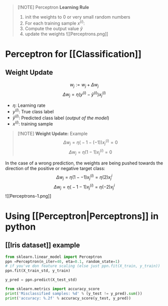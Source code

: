 
> [!NOTE] Perceptron **Learning Rule**
> 1. init the weights to 0 or very small random numbers
> 2. For each training sample $x^{(i)}$:
> 	1. Compute the output value $\hat{y}$
> 	2. update the weights
> ![[Perceptrons.png]]

# Perceptron for [[Classification]]
## Weight Update
$$w_{j}:=w_{j}+\Delta{w_{j}}$$
$$\Delta{w_{j}}=\eta \big( y^{(i)}-\hat{y}^{(i)}\big)x^{(i)}_{j}$$
- $\eta:$ Learning rate
- $y^{(i)}:$ True class label
- $\hat{y}^{(i)}:$ Predicted class label (*output of the model*)
- $x^{(i)}:$  training sample 


> [!NOTE] **Weight Update:** Example
> $$\Delta{w_{j}}=\eta \big(-1-(-1)\big)x^{(i)}_{j}=0$$
$$\Delta{w_{j}}=\eta \big(1-1\big)x^{(i)}_{j}=0$$

In the case  of a wrong prediction, the weights are being pushed towards the direction of the positive or negative target class:
$$\Delta{w_{j}}=\eta \big(1--1\big)x^{(i)}_{j}=\eta(2)x^{i}_{j}$$
$$\Delta{w_{j}}=\eta \big(-1-1\big)x^{(i)}_{j}=\eta(-2)x^{i}_{j}$$
![[Perceptrons-1.png]]


# Using [[Perceptron|Perceptrons]] in python

## [[Iris dataset]] example

```Python
from sklearn.linear_model import Perceptron
ppn =Perceptron(n_iter=40, eta=0.1, random_state=1)
# if you've don feature scaling (else just ppn.fit(X_train, y_train))
ppn.fit(X_train_std, y_train)

y_pred = ppn.predict(X_test_std)

from sklearn.metrics import accuracy_score
print('Misclassified samples: %d' % (y_test != y_pred).sum())
print('accuracy: %.2f' % accuracy_score(y_test, y_pred))
```